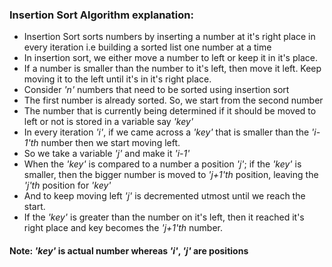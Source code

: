 ### Insertion Sort Algorithm explanation:

- Insertion Sort sorts numbers by inserting a number at it's right place in every iteration i.e building a sorted list one number at a time
- In insertion sort, we either move a number to left or keep it in it's place.
- If a number is smaller than the number to it's left, then move it left. Keep moving it to the left until it's in it's right place.
- Consider *'n'* numbers that need to be sorted using insertion sort
- The first number is already sorted. So, we start from the second number
- The number that is currently being determined if it should be moved to left or not is stored in a variable say *'key'*
- In every iteration *'i'*, if we came across a *'key'* that is smaller than the *'i-1'th* number then we start moving left. 
- So we take a variable *'j'* and make it *'i-1'*
- When the *'key'* is compared to a number a position *'j'*; if the *'key'* is smaller, then the bigger number is moved to *'j+1'th* position, leaving the *'j'th* position for *'key'*
- And to keep moving left *'j'* is decremented utmost until we reach the start.
- If the *'key'* is greater than the number on it's left, then it reached it's right place and key becomes the *'j+1'th* number.

#### Note: *'key'* is actual number whereas *'i'*, *'j'* are positions
